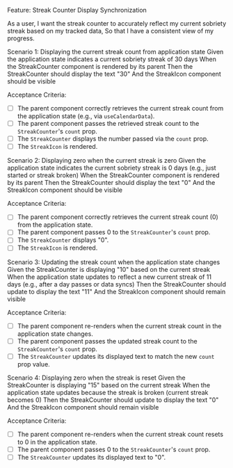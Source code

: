 Feature: Streak Counter Display Synchronization

  As a user,
  I want the streak counter to accurately reflect my current sobriety streak based on my tracked data,
  So that I have a consistent view of my progress.

Scenario 1: Displaying the current streak count from application state
  Given the application state indicates a current sobriety streak of 30 days
  When the StreakCounter component is rendered by its parent
  Then the StreakCounter should display the text "30"
  And the StreakIcon component should be visible

  Acceptance Criteria:
  - [ ] The parent component correctly retrieves the current streak count from the application state (e.g., via `useCalendarData`).
  - [ ] The parent component passes the retrieved streak count to the `StreakCounter`'s `count` prop.
  - [ ] The `StreakCounter` displays the number passed via the `count` prop.
  - [ ] The `StreakIcon` is rendered.

Scenario 2: Displaying zero when the current streak is zero
  Given the application state indicates the current sobriety streak is 0 days (e.g., just started or streak broken)
  When the StreakCounter component is rendered by its parent
  Then the StreakCounter should display the text "0"
  And the StreakIcon component should be visible

  Acceptance Criteria:
  - [ ] The parent component correctly retrieves the current streak count (0) from the application state.
  - [ ] The parent component passes 0 to the `StreakCounter`'s `count` prop.
  - [ ] The `StreakCounter` displays "0".
  - [ ] The `StreakIcon` is rendered.

Scenario 3: Updating the streak count when the application state changes
  Given the StreakCounter is displaying "10" based on the current streak
  When the application state updates to reflect a new current streak of 11 days (e.g., after a day passes or data syncs)
  Then the StreakCounter should update to display the text "11"
  And the StreakIcon component should remain visible

  Acceptance Criteria:
  - [ ] The parent component re-renders when the current streak count in the application state changes.
  - [ ] The parent component passes the updated streak count to the `StreakCounter`'s `count` prop.
  - [ ] The `StreakCounter` updates its displayed text to match the new `count` prop value.

Scenario 4: Displaying zero when the streak is reset
  Given the StreakCounter is displaying "15" based on the current streak
  When the application state updates because the streak is broken (current streak becomes 0)
  Then the StreakCounter should update to display the text "0"
  And the StreakIcon component should remain visible

  Acceptance Criteria:
  - [ ] The parent component re-renders when the current streak count resets to 0 in the application state.
  - [ ] The parent component passes 0 to the `StreakCounter`'s `count` prop.
  - [ ] The `StreakCounter` updates its displayed text to "0".